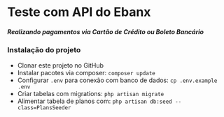 # Teste com API do Ebanx
##### Realizando pagamentos via Cartão de Crédito ou Boleto Bancário

### Instalação do projeto

- Clonar este projeto no GitHub
- Instalar pacotes via composer: `composer update`
- Configurar `.env` para conexão com banco de dados: `cp .env.example .env`
- Criar tabelas com migrations: `php artisan migrate`
- Alimentar tabela de planos com: `php artisan db:seed --class=PlansSeeder`
